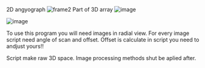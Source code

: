 2D angyograph
![frame2](https://github.com/Trixto/3D-array-from-DICOM-2D-Angyograph/assets/51496670/8ec5eb3d-c970-4ae9-8b93-1ca8a6beed77)
Part of 3D array
![image](https://github.com/Trixto/3D-array-from-DICOM-2D-Angyograph/assets/51496670/b4015b60-1c88-403a-bbd9-aadbb743b031)

![image](https://github.com/Trixto/3D-array-from-DICOM-2D-Angyograph/assets/51496670/253a27ee-5f30-4445-acc8-65f05ecf0b29)



To use this program you will need images in radial view. For every image script need angle of scan and offset. 
Offset is calculate in script you need to andjust yours!!  

Script make raw 3D space. Image processing methods shut be aplied after. 

